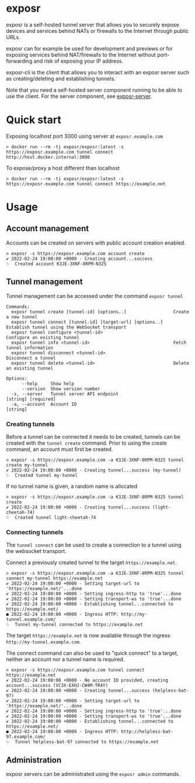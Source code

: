 # exposr

exposr is a self-hosted tunnel server that allows you to securely expose devices and services
behind NATs or firewalls to the Internet through public URLs.

exposr can for example be used for development and previews or for exposing services behind NAT/firewalls
to the Internet without port-forwarding and risk of exposing your IP address.

exposr-cli is the client that allows you to interact with an exposr server such as creating/deleting and establishing tunnels.

Note that you need a self-hosted server component running to be able to use the client.
For the server component, see [exposr-server](https://github.com/fredriklindberg/exposr-server).

# Quick start

Exposing localhost port 3000 using server at `exposr.example.com`

    > docker run --rm -ti exposr/exposr:latest -s https://exposr.example.com tunnel connect http://host.docker.internal:3000


To expose/proxy a host different than localhost

    > docker run --rm -ti exposr/exposr:latest -s https://exposr.example.com tunnel connect https://example.net

# Usage

## Account management
Accounts can be created on servers with public account creation enabled.

    > exposr -s https://exposr.example.com account create
    ✔ 2022-02-24 19:00:00 +0000 - Creating account...success
    ✨  Created account K3JE-3XNF-8RPM-N325

## Tunnel management
Tunnel management can be accessed under the command `exposr tunnel`

    Commands:
      exposr tunnel create [tunnel-id] [options..]                  Create a new tunnel
      exposr tunnel connect [tunnel-id] [target-url] [options..]    Establish tunnel using the WebSocket transport
      exposr tunnel configure <tunnel-id>                           Configure an existing tunnel
      exposr tunnel info <tunnel-id>                                Fetch tunnel information
      exposr tunnel disconnect <tunnel-id>                          Disconnect a tunnel
      exposr tunnel delete <tunnel-id>                              Delete an existing tunnel

    Options:
          --help     Show help
          --version  Show version number
      -s, --server   Tunnel server API endpoint                     [string] [required]
      -a, --account  Account ID                                     [string]

### Creating tunnels

Before a tunnel can be connected it needs to be created, tunnels can be created with the
`tunnel create` command. Prior to using the create command, an account must first be created.

    > exposr -s https://exposr.example.com -a K3JE-3XNF-8RPM-N325 tunnel create my-tunnel
    ✔ 2022-02-24 19:00:00 +0000 - Creating tunnel...success (my-tunnel)
    ✨  Created tunnel my-tunnel

If no tunnel name is given, a random name is allocated

    > exposr -s https://exposr.example.com -a K3JE-3XNF-8RPM-N325 tunnel create
    ✔ 2022-02-24 19:00:00 +0000 - Creating tunnel...success (light-cheetah-74)
    ✨  Created tunnel light-cheetah-74

### Connecting tunnels

The `tunnel connect` can be used to create a connection to a tunnel using the websocket transport.

Connect a previously created tunnel to the target `https://example.net`.

    > exposr -s https://exposr.example.com -a K3JE-3XNF-8RPM-N325 tunnel connect my-tunnel https://example.net
    ✔ 2022-02-24 19:00:00 +0000 - Setting target-url to 'https://example.net/'...done
    ✔ 2022-02-24 19:00:00 +0000 - Setting ingress-http to 'true'...done
    ✔ 2022-02-24 19:00:00 +0000 - Setting transport-ws to 'true'...done
    ✔ 2022-02-24 19:00:00 +0000 - Establishing tunnel...connected to https://example.net/
    ● 2022-02-24 19:00:00 +0000 - Ingress HTTP: http://my-tunnel.example.com/
    ✨  Tunnel my-tunnel connected to https://example.net

The target `https://example.net` is now available through the ingress `http://my-tunnel.example.com`.

The connect command can also be used to "quick connect" to a target, neither an account nor a tunnel name is required.

    > exposr -s https://exposr.example.com tunnel connect https://example.net
    ✔ 2022-02-24 19:00:00 +0000 - No account ID provided, creating account...success (VC3X-EXHJ-CW4M-TR4Y)
    ✔ 2022-02-24 19:00:00 +0000 - Creating tunnel...success (helpless-bat-97)
    ✔ 2022-02-24 19:00:00 +0000 - Setting target-url to 'https://example.net/'...done
    ✔ 2022-02-24 19:00:00 +0000 - Setting ingress-http to 'true'...done
    ✔ 2022-02-24 19:00:00 +0000 - Setting transport-ws to 'true'...done
    ✔ 2022-02-24 19:00:00 +0000 - Establishing tunnel...connected to https://example.net/
    ● 2022-02-24 19:00:00 +0000 - Ingress HTTP: http://helpless-bat-97.example.com/
    ✨  Tunnel helpless-bat-97 connected to https://example.net

## Administration 
exposr servers can be administrated using the `exposr admin` commands.